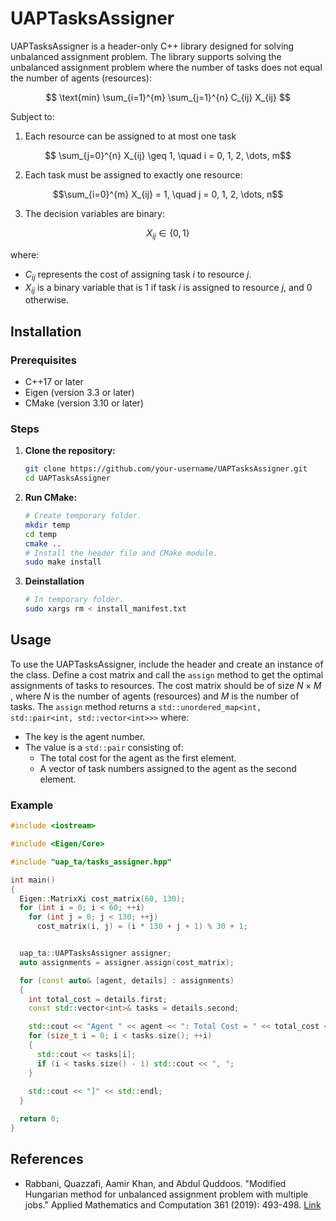 # UAPTasksAssigner

UAPTasksAssigner is a header-only C++ library designed for solving unbalanced assignment problem. 
The library supports solving the unbalanced assignment problem where the number of tasks does not equal the number of agents (resources):

$$
\text{min} \sum_{i=1}^{m} \sum_{j=1}^{n} C_{ij} X_{ij}
$$

Subject to:
1. Each resource can be assigned to at most one task
```math
   \sum_{j=0}^{n} X_{ij} \geq 1, \quad i = 0, 1, 2, \dots, m
```

2. Each task must be assigned to exactly one resource:
```math
\sum_{i=0}^{m} X_{ij} = 1, \quad j = 0, 1, 2, \dots, n
```

3. The decision variables are binary:
```math
   X_{ij} \in \{0, 1\}
```

where:
-  $C_{ij}$  represents the cost of assigning task $i$ to resource $j$.
-  $X_{ij}$  is a binary variable that is 1 if task $i$ is assigned to resource $j$, and 0 otherwise.


## Installation
### Prerequisites
- C++17 or later
- Eigen (version 3.3 or later)
- CMake (version 3.10 or later)

### Steps

1. **Clone the repository:**
   ```sh
   git clone https://github.com/your-username/UAPTasksAssigner.git
   cd UAPTasksAssigner
   ```
2. **Run CMake:**
   ```sh
   # Create temporary folder.
   mkdir temp
   cd temp
   cmake ..
   # Install the header file and CMake module. 
   sudo make install
   ```
3. **Deinstallation**
   ```sh
   # In temporary folder.
   sudo xargs rm < install_manifest.txt 
   ```

## Usage
To use the UAPTasksAssigner, include the header and create an instance of the class. Define a cost matrix and call the `assign` method to get the optimal assignments of tasks to resources.
The cost matrix should be of size  $N \times M$ , where  $N$ is the number of agents (resources) and $M$  is the number of tasks. The `assign` method returns a `std::unordered_map<int, std::pair<int, std::vector<int>>>` where:
- The key is the agent number.
- The value is a `std::pair` consisting of:
  - The total cost for the agent as the first element.
  - A vector of task numbers assigned to the agent as the second element.

### Example

```cpp
#include <iostream>

#include <Eigen/Core>

#include "uap_ta/tasks_assigner.hpp"

int main() 
{
  Eigen::MatrixXi cost_matrix(60, 130);
  for (int i = 0; i < 60; ++i)
    for (int j = 0; j < 130; ++j) 
      cost_matrix(i, j) = (i * 130 + j + 1) % 30 + 1;


  uap_ta::UAPTasksAssigner assigner;
  auto assignments = assigner.assign(cost_matrix);

  for (const auto& [agent, details] : assignments) 
  {
    int total_cost = details.first;
    const std::vector<int>& tasks = details.second;

    std::cout << "Agent " << agent << ": Total Cost = " << total_cost << ", Tasks = [";
    for (size_t i = 0; i < tasks.size(); ++i) 
    {
      std::cout << tasks[i];
      if (i < tasks.size() - 1) std::cout << ", ";
    }
    
    std::cout << "]" << std::endl;
  }

  return 0;
}
```

## References
- Rabbani, Quazzafi, Aamir Khan, and Abdul Quddoos. "Modified Hungarian method for unbalanced assignment problem with multiple jobs." Applied Mathematics and Computation 361 (2019): 493-498. [Link](https://doi.org/10.1016/j.amc.2019.05.041)

